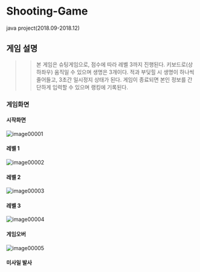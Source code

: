 # Shooting-Game
java project(2018.09-2018.12)

## 게임 설명
>> 본 게임은 슈팅게임으로, 점수에 따라 레벨 3까지 진행된다. 키보드로(상하좌우) 움직일 수 있으며 생명은 3개이다. 적과 부딪힐 시 생명이 하나씩 줄어들고, 
3초간 일시정지 상태가 된다. 
게임이 종료되면 본인 정보를 간단하게 입력할 수 있으며 랭킹에 기록된다.

### 게임화면

#### 시작화면
![image00001](./image/image00001.bmp)

#### 레벨 1
![image00002](./image/image00002.bmp)

#### 레벨 2
![image00003](./image/image00003.bmp)

#### 레벨 3
![image00004](./image/image00004.bmp)

#### 게임오버
![image00005](./image/image00005.bmp)

#### 미사일 발사
